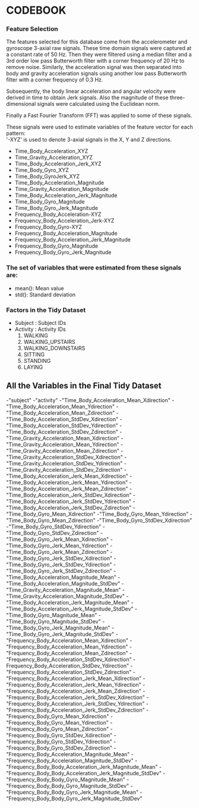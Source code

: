 # CODEBOOK

### Feature Selection 

The features selected for this database come from the accelerometer and gyroscope 3-axial raw signals. These time domain signals were captured at a constant rate of 50 Hz. Then they were filtered using a median filter and a 3rd order low pass Butterworth filter with a corner frequency of 20 Hz to remove noise. Similarly, the acceleration signal was then separated into body and gravity acceleration signals using another low pass Butterworth filter with a corner frequency of 0.3 Hz. 

Subsequently, the body linear acceleration and angular velocity were derived in time to obtain Jerk signals. Also the magnitude of these three-dimensional signals were calculated using the Euclidean norm.

Finally a Fast Fourier Transform (FFT) was applied to some of these signals. 

These signals were used to estimate variables of the feature vector for each pattern:  
'-XYZ' is used to denote 3-axial signals in the X, Y and Z directions.

* Time_Body_Acceleration_XYZ
* Time_Gravity_Acceleration_XYZ
* Time_Body_Acceleration_Jerk_XYZ
* Time_Body_Gyro_XYZ
* Time_Body_GyroJerk_XYZ
* Time_Body_Acceleration_Magnitude
* Time_Gravity_Acceleration_Magnitude
* Time_Body_Acceleration_Jerk_Magnitude
* Time_Body_Gyro_Magnitude
* Time_Body_Gyro_Jerk_Magnitude
* Frequency_Body_Acceleration-XYZ
* Frequency_Body_Acceleration_Jerk-XYZ
* Frequency_Body_Gyro-XYZ
* Frequency_Body_Acceleration_Magnitude
* Frequency_Body_Acceleration_Jerk_Magnitude
* Frequency_Body_Gyro_Magnitude
* Frequency_Body_Gyro_Jerk_Magnitude

### The set of variables that were estimated from these signals are: 

* mean(): Mean value
* std(): Standard deviation

### Factors in the Tidy Dataset
* Subject : Subject IDs
* Activity : Activity IDs
  1. WALKING
  2. WALKING_UPSTAIRS
  3. WALKING_DOWNSTAIRS
  4. SITTING
  5. STANDING
  6. LAYING

## All the Variables in the Final Tidy Dataset
-"subject"
-"activity"
-"Time_Body_Acceleration_Mean_Xdirection"
-"Time_Body_Acceleration_Mean_Ydirection"
-"Time_Body_Acceleration_Mean_Zdirection"
-"Time_Body_Acceleration_StdDev_Xdirection"
-"Time_Body_Acceleration_StdDev_Ydirection"
-"Time_Body_Acceleration_StdDev_Zdirection"
-"Time_Gravity_Acceleration_Mean_Xdirection"
-"Time_Gravity_Acceleration_Mean_Ydirection"
-"Time_Gravity_Acceleration_Mean_Zdirection"
-"Time_Gravity_Acceleration_StdDev_Xdirection"
-"Time_Gravity_Acceleration_StdDev_Ydirection"
-"Time_Gravity_Acceleration_StdDev_Zdirection"
-"Time_Body_Acceleration_Jerk_Mean_Xdirection"
-"Time_Body_Acceleration_Jerk_Mean_Ydirection"
-"Time_Body_Acceleration_Jerk_Mean_Zdirection"
-"Time_Body_Acceleration_Jerk_StdDev_Xdirection"
-"Time_Body_Acceleration_Jerk_StdDev_Ydirection"
-"Time_Body_Acceleration_Jerk_StdDev_Zdirection"
-"Time_Body_Gyro_Mean_Xdirection"
-"Time_Body_Gyro_Mean_Ydirection"
-"Time_Body_Gyro_Mean_Zdirection"
-"Time_Body_Gyro_StdDev_Xdirection"
-"Time_Body_Gyro_StdDev_Ydirection"
-"Time_Body_Gyro_StdDev_Zdirection"
-"Time_Body_Gyro_Jerk_Mean_Xdirection"
-"Time_Body_Gyro_Jerk_Mean_Ydirection"
-"Time_Body_Gyro_Jerk_Mean_Zdirection"
-"Time_Body_Gyro_Jerk_StdDev_Xdirection"
-"Time_Body_Gyro_Jerk_StdDev_Ydirection"
-"Time_Body_Gyro_Jerk_StdDev_Zdirection"
-"Time_Body_Acceleration_Magnitude_Mean"
-"Time_Body_Acceleration_Magnitude_StdDev"
-"Time_Gravity_Acceleration_Magnitude_Mean"
-"Time_Gravity_Acceleration_Magnitude_StdDev"
-"Time_Body_Acceleration_Jerk_Magnitude_Mean"
-"Time_Body_Acceleration_Jerk_Magnitude_StdDev"
-"Time_Body_Gyro_Magnitude_Mean"
-"Time_Body_Gyro_Magnitude_StdDev"
-"Time_Body_Gyro_Jerk_Magnitude_Mean"
-"Time_Body_Gyro_Jerk_Magnitude_StdDev"
-"Frequency_Body_Acceleration_Mean_Xdirection"
-"Frequency_Body_Acceleration_Mean_Ydirection"
-"Frequency_Body_Acceleration_Mean_Zdirection"
-"Frequency_Body_Acceleration_StdDev_Xdirection"
-Frequency_Body_Acceleration_StdDev_Ydirection"
-"Frequency_Body_Acceleration_StdDev_Zdirection"
-"Frequency_Body_Acceleration_Jerk_Mean_Xdirection"
-"Frequency_Body_Acceleration_Jerk_Mean_Ydirection"
-"Frequency_Body_Acceleration_Jerk_Mean_Zdirection"
-"Frequency_Body_Acceleration_Jerk_StdDev_Xdirection"
-"Frequency_Body_Acceleration_Jerk_StdDev_Ydirection"
-"Frequency_Body_Acceleration_Jerk_StdDev_Zdirection"
-"Frequency_Body_Gyro_Mean_Xdirection"
-"Frequency_Body_Gyro_Mean_Ydirection"
-"Frequency_Body_Gyro_Mean_Zdirection"
-"Frequency_Body_Gyro_StdDev_Xdirection"
-"Frequency_Body_Gyro_StdDev_Ydirection"
-"Frequency_Body_Gyro_StdDev_Zdirection"
-"Frequency_Body_Acceleration_Magnitude_Mean"
-"Frequency_Body_Acceleration_Magnitude_StdDev"
-"Frequency_Body_Body_Acceleration_Jerk_Magnitude_Mean"
-"Frequency_Body_Body_Acceleration_Jerk_Magnitude_StdDev"
-"Frequency_Body_Body_Gyro_Magnitude_Mean"
-"Frequency_Body_Body_Gyro_Magnitude_StdDev"
-"Frequency_Body_Body_Gyro_Jerk_Magnitude_Mean"
-"Frequency_Body_Body_Gyro_Jerk_Magnitude_StdDev"